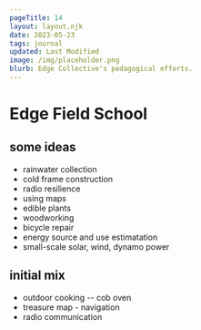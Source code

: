```yaml
---
pageTitle: 14
layout: layout.njk
date: 2023-05-23
tags: journal
updated: Last Modified
image: /img/placeholder.png
blurb: Edge Collective's pedagogical efforts.
---
```


# Edge Field School

## some ideas

- rainwater collection
- cold frame construction
- radio resilience
- using maps
- edible plants
- woodworking
- bicycle repair
- energy source and use estimatation
- small-scale solar, wind, dynamo power

## initial mix

- outdoor cooking -- cob oven
- treasure map - navigation
- radio communication
